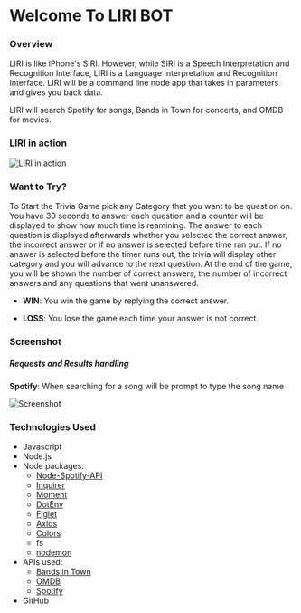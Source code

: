 # Welcome To LIRI BOT

### Overview

LIRI is like iPhone's SIRI. However, while SIRI is a Speech Interpretation and Recognition Interface, LIRI is a Language Interpretation and Recognition Interface. LIRI will be a command line node app that takes in parameters and gives you back data.

LIRI will search Spotify for songs, Bands in Town for concerts, and OMDB for movies. 

### LIRI in action

![LIRI in action](https://yunusib12.github.io/liri-node-app/assets/images/liri-bot-inaction.gif "LIRI in action")

### Want to Try? 

To Start the Trivia Game pick any Category that you want to be question on. You have 30 seconds to answer each question and a counter will be displayed to show how much time is reamining. The answer to each question is displayed afterwards whether you selected the correct answer, the incorrect answer or if no answer is selected before time ran out. If no answer is selected before the timer runs out, the trivia will display other category and you will advance to the next question. At the end of the game, you will be shown the number of correct answers, the number of incorrect answers and any questions that went unanswered.


* **WIN**: You win the game by replying the correct answer.

* **LOSS**: You lose the game each time your answer is not correct.

### Screenshot

##### Requests and Results handling

**Spotify**: When searching for a song will be prompt to type the song name 

![Screenshot](https://yunusib12.github.io/TriviaGame/assets/images/trivia-thumbnail.png)

### Technologies Used

* Javascript
* Node.js
* Node packages:
    * [Node-Spotify-API](https://www.npmjs.com/package/node-spotify-api)
    * [Inquirer](https://www.npmjs.com/package/inquirer) 
    * [Moment](https://www.npmjs.com/package/moment)
    * [DotEnv](https://www.npmjs.com/package/dot-env)
    * [Figlet](https://www.npmjs.com/package/figlet)
    * [Axios](https://www.npmjs.com/package/axios)
    * [Colors](https://www.npmjs.com/package/colors)
    * fs
    * [nodemon](https://www.npmjs.com/package/nodemon)
* APIs used:
    * [Bands in Town](https://www.bandsintown.com/en)
    * [OMDB](http://www.omdbapi.com/)
    * [Spotify](https://developer.spotify.com/documentation/web-api/)
* GitHub
